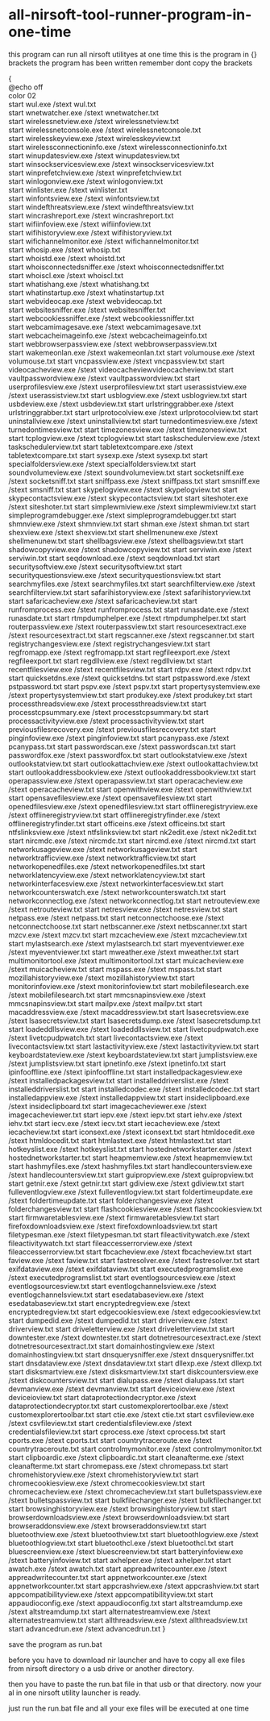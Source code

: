 # all-nirsoft-tool-runner-program-in-one-time
this program can run all nirsoft utilityes at one time
this is the program
in {} brackets the program has been written
remember dont copy the brackets
<html>
{ <br>
@echo off <br>
color 02 <br>
start wul.exe /stext wul.txt <br>
start wnetwatcher.exe /stext wnetwatcher.txt <br>
start wirelessnetview.exe /stext wirelessnetview.txt <br>
start wirelessnetconsole.exe /stext wirelessnetconsole.txt <br>
start wirelesskeyview.exe /stext wirelesskeyview.txt <br>
start wirelessconnectioninfo.exe /stext wirelessconnectioninfo.txt <br>
start winupdatesview.exe /stext winupdatesview.txt <br>
start winsockservicesview.exe /stext winsockservicesview.txt <br>
start winprefetchview.exe /stext winprefetchview.txt <br>
start winlogonview.exe /stext winlogonview.txt <br>
start winlister.exe /stext winlister.txt <br>
start winfontsview.exe /stext winfontsview.txt <br>
start windefthreatsview.exe /stext windefthreatsview.txt <br>
start wincrashreport.exe /stext wincrashreport.txt <br>
start wifiinfoview.exe /stext wifiinfoview.txt <br>
start wifihistoryview.exe /stext wifihistoryview.txt <br>
start wifichannelmonitor.exe /stext wifichannelmonitor.txt <br>
start whosip.exe /stext whosip.txt <br>
start whoistd.exe /stext whoistd.txt <br>
start whoisconnectedsniffer.exe /stext whoisconnectedsniffer.txt <br>
start whoiscl.exe /stext whoiscl.txt <br>
start whatishang.exe /stext whatishang.txt <br>
start whatinstartup.exe /stext whatinstartup.txt <br>
start webvideocap.exe /stext webvideocap.txt <br>
start websitesniffer.exe /stext websitesniffer.txt <br>
start webcookiessniffer.exe /stext webcookiessniffer.txt <br>
start webcamimagesave.exe /stext webcamimagesave.txt <br>
start webcacheimageinfo.exe /stext webcacheimageinfo.txt <br>
start webbrowserpassview.exe /stext webbrowserpassview.txt <br>
start wakemeonlan.exe /stext wakemeonlan.txt
start volumouse.exe /stext volumouse.txt
start vncpassview.exe /stext vncpassview.txt
start videocacheview.exe /stext videocacheviewvideocacheview.txt
start vaultpasswordview.exe /stext vaultpasswordview.txt
start userprofilesview.exe /stext userprofilesview.txt
start userassistview.exe /stext userassistview.txt
start usblogview.exe /stext usblogview.txt
start usbdeview.exe /stext usbdeview.txt
start urlstringgrabber.exe /stext urlstringgrabber.txt
start urlprotocolview.exe /stext urlprotocolview.txt
start uninstallview.exe /stext uninstallview.txt
start turnedontimesview.exe /stext turnedontimesview.txt
start timezonesview.exe /stext timezonesview.txt
start tcplogview.exe /stext tcplogview.txt
start taskschedulerview.exe /stext taskschedulerview.txt
start tabletextcompare.exe /stext tabletextcompare.txt
start sysexp.exe /stext sysexp.txt
start specialfoldersview.exe /stext specialfoldersview.txt
start soundvolumeview.exe /stext soundvolumeview.txt
start socketsniff.exe /stext socketsniff.txt
start sniffpass.exe /stext sniffpass.txt
start smsniff.exe /stext smsniff.txt
start skypelogview.exe /stext skypelogview.txt
start skypecontactsview.exe /stext skypecontactsview.txt
start siteshoter.exe /stext siteshoter.txt
start simplewmiview.exe /stext simplewmiview.txt
start simpleprogramdebugger.exe /stext simpleprogramdebugger.txt
start shmnview.exe /stext shmnview.txt
start shman.exe /stext shman.txt
start shexview.exe /stext shexview.txt
start shellmenunew.exe /stext shellmenunew.txt
start shellbagsview.exe /stext shellbagsview.txt
start shadowcopyview.exe /stext shadowcopyview.txt
start serviwin.exe /stext serviwin.txt
start seqdownload.exe /stext seqdownload.txt
start securitysoftview.exe /stext securitysoftview.txt
start securityquestionsview.exe /stext securityquestionsview.txt
start searchmyfiles.exe /stext searchmyfiles.txt
start searchfilterview.exe /stext searchfilterview.txt
start safarihistoryview.exe /stext safarihistoryview.txt
start safaricacheview.exe /stext safaricacheview.txt
start runfromprocess.exe /stext runfromprocess.txt
start runasdate.exe /stext runasdate.txt
start rtmpdumphelper.exe /stext rtmpdumphelper.txt
start routerpassview.exe /stext routerpassview.txt
start resourcesextract.exe /stext resourcesextract.txt
start regscanner.exe /stext regscanner.txt
start registrychangesview.exe /stext registrychangesview.txt
start regfromapp.exe /stext regfromapp.txt
start regfileexport.exe /stext regfileexport.txt
start regdllview.exe /stext regdllview.txt
start recentfilesview.exe /stext recentfilesview.txt
start rdpv.exe /stext rdpv.txt
start quicksetdns.exe /stext quicksetdns.txt
start pstpassword.exe /stext pstpassword.txt
start pspv.exe /stext pspv.txt
start propertysystemview.exe /stext propertysystemview.txt
start produkey.exe /stext produkey.txt
start processthreadsview.exe /stext processthreadsview.txt
start processtcpsummary.exe /stext processtcpsummary.txt
start processactivityview.exe /stext processactivityview.txt
start previousfilesrecovery.exe /stext previousfilesrecovery.txt
start pinginfoview.exe /stext pinginfoview.txt
start pcanypass.exe /stext pcanypass.txt
start passwordscan.exe /stext passwordscan.txt
start passwordfox.exe /stext passwordfox.txt
start outlookstatview.exe /stext outlookstatview.txt
start outlookattachview.exe /stext outlookattachview.txt
start outlookaddressbookview.exe /stext outlookaddressbookview.txt
start operapassview.exe /stext operapassview.txt
start operacacheview.exe /stext operacacheview.txt
start openwithview.exe /stext openwithview.txt
start opensavefilesview.exe /stext opensavefilesview.txt
start openedfilesview.exe /stext openedfilesview.txt
start offlineregistryview.exe /stext offlineregistryview.txt
start offlineregistryfinder.exe /stext offlineregistryfinder.txt
start officeins.exe /stext officeins.txt
start ntfslinksview.exe /stext ntfslinksview.txt
start nk2edit.exe /stext nk2edit.txt
start nircmdc.exe /stext nircmdc.txt
start nircmd.exe /stext nircmd.txt
start networkusageview.exe /stext networkusageview.txt
start networktrafficview.exe /stext networktrafficview.txt
start networkopenedfiles.exe /stext networkopenedfiles.txt
start networklatencyview.exe /stext networklatencyview.txt
start networkinterfacesview.exe /stext networkinterfacesview.txt
start networkcounterswatch.exe /stext networkcounterswatch.txt
start networkconnectlog.exe /stext networkconnectlog.txt
start netrouteview.exe /stext netrouteview.txt
start netresview.exe /stext netresview.txt
start netpass.exe /stext netpass.txt
start netconnectchoose.exe /stext netconnectchoose.txt
start netbscanner.exe /stext netbscanner.txt
start mzcv.exe /stext mzcv.txt
start mzcacheview.exe /stext mzcacheview.txt
start mylastsearch.exe /stext mylastsearch.txt
start myeventviewer.exe /stext myeventviewer.txt
start mweather.exe /stext mweather.txt
start multimonitortool.exe /stext multimonitortool.txt
start muicacheview.exe /stext muicacheview.txt
start mspass.exe /stext mspass.txt
start mozillahistoryview.exe /stext mozillahistoryview.txt
start monitorinfoview.exe /stext monitorinfoview.txt
start mobilefilesearch.exe /stext mobilefilesearch.txt
start mmcsnapinsview.exe /stext mmcsnapinsview.txt
start mailpv.exe /stext mailpv.txt
start macaddressview.exe /stext macaddressview.txt
start lsasecretsview.exe /stext lsasecretsview.txt
start lsasecretsdump.exe /stext lsasecretsdump.txt
start loadeddllsview.exe /stext loadeddllsview.txt
start livetcpudpwatch.exe /stext livetcpudpwatch.txt
start livecontactsview.exe /stext livecontactsview.txt
start lastactivityview.exe /stext lastactivityview.txt
start keyboardstateview.exe /stext keyboardstateview.txt
start jumplistsview.exe /stext jumplistsview.txt
start ipnetinfo.exe /stext ipnetinfo.txt
start ipinfooffline.exe /stext ipinfooffline.txt
start installedpackagesview.exe /stext installedpackagesview.txt
start installeddriverslist.exe /stext installeddriverslist.txt
start installedcodec.exe /stext installedcodec.txt
start installedappview.exe /stext installedappview.txt
start insideclipboard.exe /stext insideclipboard.txt
start imagecacheviewer.exe /stext imagecacheviewer.txt
start iepv.exe /stext iepv.txt
start iehv.exe /stext iehv.txt
start iecv.exe /stext iecv.txt
start iecacheview.exe /stext iecacheview.txt
start iconsext.exe /stext iconsext.txt
start htmldocedit.exe /stext htmldocedit.txt
start htmlastext.exe /stext htmlastext.txt
start hotkeyslist.exe /stext hotkeyslist.txt
start hostednetworkstarter.exe /stext hostednetworkstarter.txt
start heapmemview.exe /stext heapmemview.txt
start hashmyfiles.exe /stext hashmyfiles.txt
start handlecountersview.exe /stext handlecountersview.txt
start guipropview.exe /stext guipropview.txt
start getnir.exe /stext getnir.txt
start gdiview.exe /stext gdiview.txt
start fulleventlogview.exe /stext fulleventlogview.txt
start foldertimeupdate.exe /stext foldertimeupdate.txt
start folderchangesview.exe /stext folderchangesview.txt
start flashcookiesview.exe /stext flashcookiesview.txt
start firmwaretablesview.exe /stext firmwaretablesview.txt
start firefoxdownloadsview.exe /stext firefoxdownloadsview.txt
start filetypesman.exe /stext filetypesman.txt
start fileactivitywatch.exe /stext fileactivitywatch.txt
start fileaccesserrorview.exe /stext fileaccesserrorview.txt
start fbcacheview.exe /stext fbcacheview.txt
start faview.exe /stext faview.txt
start fastresolver.exe /stext fastresolver.txt
start exifdataview.exe /stext exifdataview.txt
start executedprogramslist.exe /stext executedprogramslist.txt
start eventlogsourcesview.exe /stext eventlogsourcesview.txt
start eventlogchannelsview.exe /stext eventlogchannelsview.txt
start esedatabaseview.exe /stext esedatabaseview.txt
start encryptedregview.exe /stext encryptedregview.txt
start edgecookiesview.exe /stext edgecookiesview.txt
start dumpedid.exe /stext dumpedid.txt
start driverview.exe /stext driverview.txt
start driveletterview.exe /stext driveletterview.txt
start downtester.exe /stext downtester.txt
start dotnetresourcesextract.exe /stext dotnetresourcesextract.txt
start domainhostingview.exe /stext domainhostingview.txt
start dnsquerysniffer.exe /stext dnsquerysniffer.txt
start dnsdataview.exe /stext dnsdataview.txt
start dllexp.exe /stext dllexp.txt
start disksmartview.exe /stext disksmartview.txt
start diskcountersview.exe /stext diskcountersview.txt
start dialupass.exe /stext dialupass.txt
start devmanview.exe /stext devmanview.txt
start deviceioview.exe /stext deviceioview.txt
start dataprotectiondecryptor.exe /stext dataprotectiondecryptor.txt
start customexplorertoolbar.exe /stext customexplorertoolbar.txt
start ctie.exe /stext ctie.txt
start csvfileview.exe /stext csvfileview.txt
start credentialsfileview.exe /stext credentialsfileview.txt
start cprocess.exe /stext cprocess.txt
start cports.exe /stext cports.txt
start countrytraceroute.exe /stext countrytraceroute.txt
start controlmymonitor.exe /stext controlmymonitor.txt
start clipboardic.exe /stext clipboardic.txt
start cleanafterme.exe /stext cleanafterme.txt
start chromepass.exe /stext chromepass.txt
start chromehistoryview.exe /stext chromehistoryview.txt
start chromecookiesview.exe /stext chromecookiesview.txt
start chromecacheview.exe /stext chromecacheview.txt
start bulletspassview.exe /stext bulletspassview.txt
start bulkfilechanger.exe /stext bulkfilechanger.txt
start browsinghistoryview.exe /stext browsinghistoryview.txt
start browserdownloadsview.exe /stext browserdownloadsview.txt
start browseraddonsview.exe /stext browseraddonsview.txt
start bluetoothview.exe /stext bluetoothview.txt
start bluetoothlogview.exe /stext bluetoothlogview.txt
start bluetoothcl.exe /stext bluetoothcl.txt
start bluescreenview.exe /stext bluescreenview.txt
start batteryinfoview.exe /stext batteryinfoview.txt
start axhelper.exe /stext axhelper.txt
start awatch.exe /stext awatch.txt
start appreadwritecounter.exe /stext appreadwritecounter.txt
start appnetworkcounter.exe /stext appnetworkcounter.txt
start appcrashview.exe /stext appcrashview.txt
start appcompatibilityview.exe /stext appcompatibilityview.txt
start appaudioconfig.exe /stext appaudioconfig.txt
start altstreamdump.exe /stext altstreamdump.txt
start alternatestreamview.exe /stext alternatestreamview.txt
start allthreadsview.exe /stext allthreadsview.txt
start advancedrun.exe /stext advancedrun.txt
}
</html>

save the program as run.bat


before you have to download nir launcher and have to copy all exe files from nirsoft directory o a usb drive or another directory.

then you have to paste the run.bat file in that usb or that directory.
now your al in one nirsoft utility launcher is ready.

just run the run.bat file and all your exe files will be executed at one time




